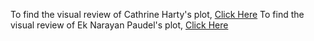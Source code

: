 To find the visual review of Cathrine Harty's plot, [Click Here](https://github.com/702416501/DSPS_cHarty/blob/master/HW8/VisReview_aDeAbreu.md)
To find the visual review of Ek Narayan Paudel's plot, [Click Here](https://github.com/702416501/DSPS_EPAUDEL/blob/master/HW8_ePaudel/VisReview_aDeAbreu.md)
